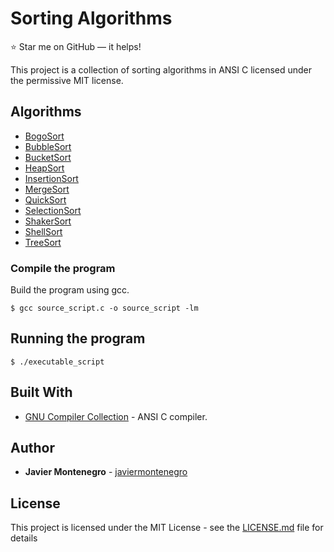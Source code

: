 # Sorting Algorithms
:star: Star me on GitHub — it helps!

This project is a collection of sorting algorithms in ANSI C
licensed under the permissive MIT license.

## Algorithms

* [BogoSort](https://en.wikipedia.org/wiki/Bogosort) 
* [BubbleSort](https://en.wikipedia.org/wiki/Bubble_sort) 
* [BucketSort](https://en.wikipedia.org/wiki/Bucket_sort) 
* [HeapSort](https://en.wikipedia.org/wiki/Heapsort) 
* [InsertionSort](https://en.wikipedia.org/wiki/Insertion_sort) 
* [MergeSort](https://en.wikipedia.org/wiki/Merge_sort)
* [QuickSort](https://en.wikipedia.org/wiki/Quicksort) 
* [SelectionSort](https://de.wikipedia.org/wiki/Selectionsort) 
* [ShakerSort](https://en.wikipedia.org/wiki/Cocktail_shaker_sort) 
* [ShellSort](https://en.wikipedia.org/wiki/Shellsort) 
* [TreeSort](https://en.wikipedia.org/wiki/Tree_sort) 

### Compile the program

Build the program using gcc.
```
$ gcc source_script.c -o source_script -lm
```
## Running the program 
```
$ ./executable_script
```

## Built With

* [GNU Compiler Collection](https://gcc.gnu.org/) - ANSI C compiler.

## Author

* **Javier Montenegro** - [javiermontenegro](https://github.com/javiermontenegro)

## License

This project is licensed under the MIT License - see the [LICENSE.md](LICENSE.md) file for details
